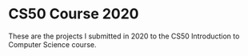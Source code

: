 # CS50 Course 2020
These are the projects I submitted in 2020 to the CS50 Introduction to Computer Science course.
